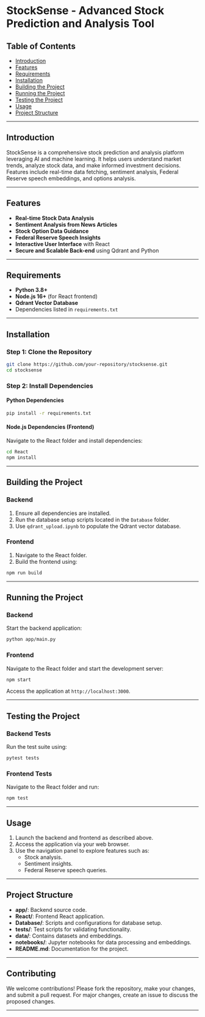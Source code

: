 
# StockSense - Advanced Stock Prediction and Analysis Tool

## Table of Contents

- [Introduction](#introduction)
- [Features](#features)
- [Requirements](#requirements)
- [Installation](#installation)
- [Building the Project](#building-the-project)
- [Running the Project](#running-the-project)
- [Testing the Project](#testing-the-project)
- [Usage](#usage)
- [Project Structure](#project-structure)

---

## Introduction

StockSense is a comprehensive stock prediction and analysis platform leveraging AI and machine learning. It helps users understand market trends, analyze stock data, and make informed investment decisions. Features include real-time data fetching, sentiment analysis, Federal Reserve speech embeddings, and options analysis.

---

## Features

- **Real-time Stock Data Analysis**
- **Sentiment Analysis from News Articles**
- **Stock Option Data Guidance**
- **Federal Reserve Speech Insights**
- **Interactive User Interface** with React
- **Secure and Scalable Back-end** using Qdrant and Python

---

## Requirements

- **Python 3.8+**
- **Node.js 16+** (for React frontend)
- **Qdrant Vector Database**
- Dependencies listed in `requirements.txt`

---

## Installation

### Step 1: Clone the Repository

```bash
git clone https://github.com/your-repository/stocksense.git
cd stocksense
```

### Step 2: Install Dependencies

#### Python Dependencies

```bash
pip install -r requirements.txt
```

#### Node.js Dependencies (Frontend)

Navigate to the React folder and install dependencies:

```bash
cd React
npm install
```

---

## Building the Project

### Backend

1. Ensure all dependencies are installed.
2. Run the database setup scripts located in the `Database` folder.
3. Use `qdrant_upload.ipynb` to populate the Qdrant vector database.

### Frontend

1. Navigate to the React folder.
2. Build the frontend using:

```bash
npm run build
```

---

## Running the Project

### Backend

Start the backend application:

```bash
python app/main.py
```

### Frontend

Navigate to the React folder and start the development server:

```bash
npm start
```

Access the application at `http://localhost:3000`.

---

## Testing the Project

### Backend Tests

Run the test suite using:

```bash
pytest tests
```

### Frontend Tests

Navigate to the React folder and run:

```bash
npm test
```

---

## Usage

1. Launch the backend and frontend as described above.
2. Access the application via your web browser.
3. Use the navigation panel to explore features such as:
   - Stock analysis.
   - Sentiment insights.
   - Federal Reserve speech queries.

---

## Project Structure

- **app/**: Backend source code.
- **React/**: Frontend React application.
- **Database/**: Scripts and configurations for database setup.
- **tests/**: Test scripts for validating functionality.
- **data/**: Contains datasets and embeddings.
- **notebooks/**: Jupyter notebooks for data processing and embeddings.
- **README.md**: Documentation for the project.

---

## Contributing

We welcome contributions! Please fork the repository, make your changes, and submit a pull request. For major changes, create an issue to discuss the proposed changes.

---
